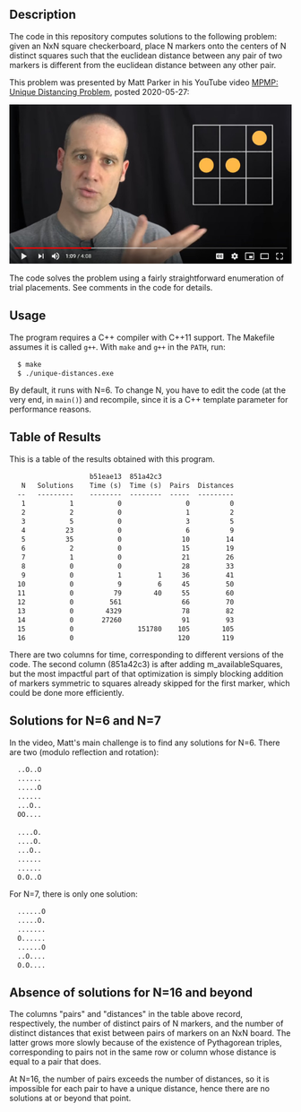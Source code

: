## Description

The code in this repository computes solutions to the following problem:
given an NxN square checkerboard, place N markers onto the centers of N
distinct squares such that the euclidean distance between any pair of
two markers is different from the euclidean distance between any other
pair.

This problem was presented by Matt Parker in his YouTube video
[MPMP: Unique Distancing Problem](https://www.youtube.com/watch?v=M_YOCQaI5QI),
posted 2020-05-27:

![Matt Parker Video](video-still.jpg)

The code solves the problem using a fairly straightforward enumeration
of trial placements.  See comments in the code for details.

## Usage

The program requires a C++ compiler with C++11 support.  The Makefile
assumes it is called `g++`.  With `make` and `g++` in the `PATH`, run:

```
  $ make
  $ ./unique-distances.exe
```

By default, it runs with N=6.  To change N, you have to edit the code
(at the very end, in `main()`) and recompile, since it is a C++ template
parameter for performance reasons.

## Table of Results

This is a table of the results obtained with this program.

```
                    b51eae13  851a42c3
   N   Solutions    Time (s)  Time (s)  Pairs  Distances
  --   ---------    --------  --------  -----  ---------
   1           1           0                0          0
   2           2           0                1          2
   3           5           0                3          5
   4          23           0                6          9
   5          35           0               10         14
   6           2           0               15         19
   7           1           0               21         26
   8           0           0               28         33
   9           0           1         1     36         41
  10           0           9         6     45         50
  11           0          79        40     55         60
  12           0         561               66         70
  13           0        4329               78         82
  14           0       27260               91         93
  15           0                151780    105        105
  16           0                          120        119
```

There are two columns for time, corresponding to different versions of
the code.  The second column (851a42c3) is after adding
m_availableSquares, but the most impactful part of that optimization is
simply blocking addition of markers symmetric to squares already skipped
for the first marker, which could be done more efficiently.

## Solutions for N=6 and N=7

In the video, Matt's main challenge is to find any solutions for N=6.
There are two (modulo reflection and rotation):

```
  ..O..O
  ......
  .....O
  ......
  ...O..
  OO....

  ....O.
  ....O.
  ...O..
  ......
  ......
  O.O..O
```

For N=7, there is only one solution:

```
  ......O
  .....O.
  .......
  O......
  ......O
  ..O....
  O.O....
```

## Absence of solutions for N=16 and beyond

The columns "pairs" and "distances" in the table above record,
respectively, the number of distinct pairs of N markers, and the number
of distinct distances that exist between pairs of markers on an NxN
board.  The latter grows more slowly because of the existence of
Pythagorean triples, corresponding to pairs not in the same row or
column whose distance is equal to a pair that does.

At N=16, the number of pairs exceeds the number of distances, so it
is impossible for each pair to have a unique distance, hence there
are no solutions at or beyond that point.
